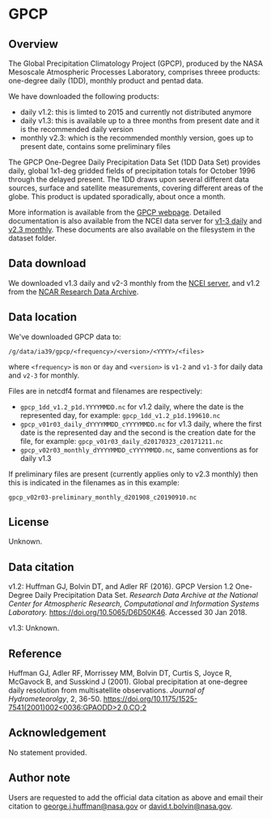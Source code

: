 # GPCP

## Overview

The Global Precipitation Climatology Project (GPCP),
produced by the NASA Mesoscale Atmospheric Processes Laboratory,
comprises threee products: one-degree daily (1DD), monthly product and pentad data.

We have downloaded the following products:
- daily v1.2: this is limted to 2015 and currently not distributed anymore
- daily v1.3: this is available up to a three months from present date and it is the recommended daily version
- monthly v2.3: which is the recommended monthly version, goes up to present date, contains some preliminary files

The GPCP One-Degree Daily Precipitation Data Set (1DD Data Set) provides daily,
global 1x1-deg gridded fields of precipitation totals for October 1996 through the delayed present.
The 1DD draws upon several different data sources, surface and satellite measurements, covering different areas of the globe.
This product is updated sporadically, about once a month.

More information is available from the [GPCP webpage](https://precip.gsfc.nasa.gov).
Detailed documentation is also available from the NCEI data server for
[v1-3 daily](https://www.ncei.noaa.gov/data/global-precipitation-climatology-project-gpcp-daily/doc/) and
[v2.3 monthly](https://www.ncei.noaa.gov/data/global-precipitation-climatology-project-gpcp-monthly/doc/).
These documents are also available on the filesystem in the dataset folder.

## Data download

We downloaded v1.3 daily and v2-3 monthly from the
[NCEI server](https://www.ncei.noaa.gov/data/global-precipitation-climatology-project-gpcp-daily/access/),
and v1.2 from the [NCAR Research Data Archive](https://rda.ucar.edu/datasets/ds728.3/#!description).

## Data location

We've downloaded GPCP data to:

```
/g/data/ia39/gpcp/<frequency>/<version>/<YYYY>/<files>
```
where `<frequency>` is `mon` or `day` and
`<version>` is `v1-2` and `v1-3` for daily data and `v2-3` for monthly.

Files are in netcdf4 format and filenames are respectively:
- `gpcp_1dd_v1.2_p1d.YYYYMMDD.nc` for v1.2 daily,
  where the date is the represented day,
  for example: `gpcp_1dd_v1.2_p1d.199610.nc`
- `gpcp_v01r03_daily_dYYYYMMDD_cYYYYMMDD.nc` for v1.3 daily,
  where the first date is the represented day and the second is the creation date for the file,
  for example: `gpcp_v01r03_daily_d20170323_c20171211.nc`
- `gpcp_v02r03_monthly_dYYYYMMDD_cYYYYMMDD.nc`, same conventions as for daily v1.3

If preliminary files are present (currently applies only to v2.3 monthly)
then this is indicated in the filenames as in this example:
```
gpcp_v02r03-preliminary_monthly_d201908_c20190910.nc
```

## License

Unknown.

## Data citation

v1.2: Huffman GJ, Bolvin DT, and Adler RF (2016).
GPCP Version 1.2 One-Degree Daily Precipitation Data Set.
*Research Data Archive at the National Center for Atmospheric Research, Computational and Information Systems Laboratory.*
https://doi.org/10.5065/D6D50K46. Accessed 30 Jan 2018.

v1.3: Unknown.

## Reference

Huffman GJ, Adler RF, Morrissey MM, Bolvin DT, Curtis S, Joyce R, McGavock B, and Susskind J (2001).
Global precipitation at one-degree daily resolution from multisatellite observations.
*Journal of Hydrometeorolgy*, 2, 36-50.
[https://doi.org/10.1175/1525-7541(2001)002<0036:GPAODD>2.0.CO;2](https://doi.org/10.1175/1525-7541(2001)002<0036:GPAODD>2.0.CO;2)

## Acknowledgement

No statement provided.

## Author note

Users are requested to add the official data citation as above and email their citation to
george.j.huffman@nasa.gov or david.t.bolvin@nasa.gov.
